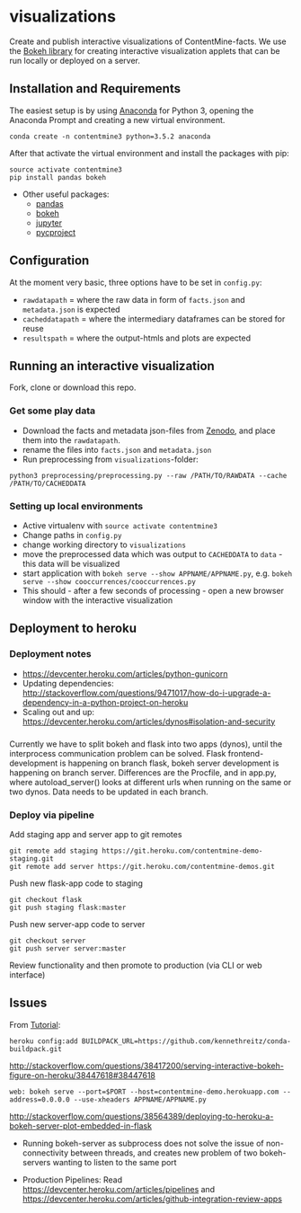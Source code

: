 # visualizations

Create and publish interactive visualizations of ContentMine-facts. We use the [Bokeh library](http://bokeh.pydata.org/en/latest/) for creating interactive visualization applets that can be run locally or deployed on a server.

## Installation and Requirements

The easiest setup is by using [Anaconda](https://www.continuum.io/downloads) for Python 3, opening the Anaconda Prompt and creating a new virtual environment.

```
conda create -n contentmine3 python=3.5.2 anaconda
```

After that activate the virtual environment and install the packages with pip:

```
source activate contentmine3
pip install pandas bokeh
```


* Other useful packages:
  * [pandas](http://pandas.pydata.org/)
  * [bokeh](http://bokeh.pydata.org/en/latest/)
  * [jupyter](http://jupyter.org/)
  * [pycproject](https://github.com/ContentMine/pyCProject/)


## Configuration

At the moment very basic, three options have to be set in `config.py`:
* `rawdatapath` = where the raw data in form of `facts.json` and `metadata.json` is expected
* `cacheddatapath` = where the intermediary dataframes can be stored for reuse
* `resultspath` = where the output-htmls and plots are expected


## Running an interactive visualization

Fork, clone or download this repo.

### Get some play data

* Download the facts and metadata json-files from [Zenodo](https://zenodo.org/record/58839#.V7L6wO1MdhF), and place them into the `rawdatapath`.
* rename the files into `facts.json` and `metadata.json`
* Run preprocessing from `visualizations`-folder:
```
python3 preprocessing/preprocessing.py --raw /PATH/TO/RAWDATA --cache /PATH/TO/CACHEDDATA
```

### Setting up local environments

* Active virtualenv with `source activate contentmine3`
* Change paths in `config.py`
* change working directory to `visualizations`
* move the preprocessed data which was output to `CACHEDDATA` to `data` - this data will be visualized
* start application with `bokeh serve --show APPNAME/APPNAME.py`, e.g. `bokeh serve --show cooccurrences/cooccurrences.py`
* This should - after a few seconds of processing - open a new browser window with the interactive visualization

## Deployment to heroku


### Deployment notes


* https://devcenter.heroku.com/articles/python-gunicorn
* Updating dependencies: http://stackoverflow.com/questions/9471017/how-do-i-upgrade-a-dependency-in-a-python-project-on-heroku
* Scaling out and up: https://devcenter.heroku.com/articles/dynos#isolation-and-security


###

Currently we have to split bokeh and flask into two apps (dynos), until the interprocess communication problem can be solved.
Flask frontend-development is happening on branch flask, bokeh server development is happening on branch server.
Differences are the Procfile, and in app.py, where autoload_server() looks at different urls when running on the same or two dynos. Data needs to be updated in each branch.

### Deploy via pipeline

Add staging app and server app to git remotes
```
git remote add staging https://git.heroku.com/contentmine-demo-staging.git
git remote add server https://git.heroku.com/contentmine-demos.git
```

Push new flask-app code to staging
```
git checkout flask
git push staging flask:master    
```

Push new server-app code to server
```
git checkout server
git push server server:master    
```

Review functionality and then promote to production (via CLI or web interface)

## Issues


From [Tutorial](http://blog.thedataincubator.com/2015/09/painlessly-deploying-data-apps-with-bokeh-flask-and-heroku/):
```
heroku config:add BUILDPACK_URL=https://github.com/kennethreitz/conda-buildpack.git
```

http://stackoverflow.com/questions/38417200/serving-interactive-bokeh-figure-on-heroku/38447618#38447618
```
web: bokeh serve --port=$PORT --host=contentmine-demo.herokuapp.com --address=0.0.0.0 --use-xheaders APPNAME/APPNAME.py
```

http://stackoverflow.com/questions/38564389/deploying-to-heroku-a-bokeh-server-plot-embedded-in-flask


* Running bokeh-server as subprocess does not solve the issue of non-connectivity between threads, and creates new problem of two bokeh-servers wanting to listen to the same port

* Production Pipelines: Read https://devcenter.heroku.com/articles/pipelines and https://devcenter.heroku.com/articles/github-integration-review-apps
